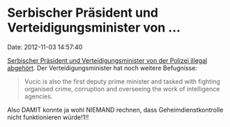 Serbischer Präsident und Verteidigungsminister von \...
=======================================================

Date: 2012-11-03 14:57:40

[Serbischer Präsident und Verteidigungsminister von der Polizei illegal
abgehört](http://www.aljazeera.com/news/europe/2012/11/2012112204029561122.html).
Der Verteidigungsminister hat noch weitere Befugnisse:

> Vucic is also the first deputy prime minister and tasked with fighting
> organised crime, corruption and overseeing the work of intelligence
> agencies.

Also DAMIT konnte ja wohl NIEMAND rechnen, dass Geheimdienstkontrolle
nicht funktionieren würde!1!!
